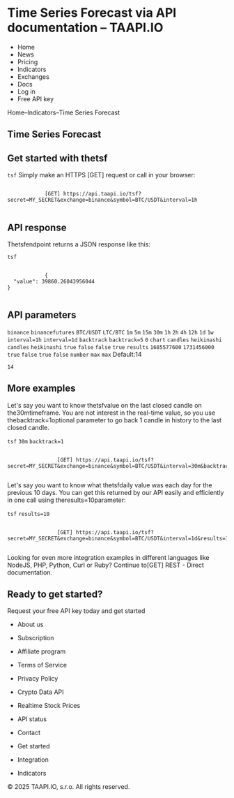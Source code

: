 # Time Series Forecast via API documentation – TAAPI.IO

- Home
- News
- Pricing
- Indicators
- Exchanges
- Docs
- Log in
- Free API key

Home–Indicators–Time Series Forecast


## Time Series Forecast

## Get started with thetsf
`tsf` Simply make an HTTPS [GET] request or call in your browser:


```

			[GET] https://api.taapi.io/tsf?secret=MY_SECRET&exchange=binance&symbol=BTC/USDT&interval=1h
		
```

## API response
Thetsfendpoint returns a JSON response like this:

`tsf` 
```

			{
  "value": 39860.26043956044
}
		
```

## API parameters
`binance` `binancefutures` `BTC/USDT` `LTC/BTC` `1m` `5m` `15m` `30m` `1h` `2h` `4h` `12h` `1d` `1w` `interval=1h` `interval=1d` `backtrack` `backtrack=5` `0` `chart` `candles` `heikinashi` `candles` `heikinashi` `true` `false` `false` `true` `results` `1685577600` `1731456000` `true` `false` `true` `false` `number` `max` `max` Default:14

`14` 
## More examples
Let's say you want to know thetsfvalue on the last closed candle on the30mtimeframe. You are not interest in the real-time value, so you use thebacktrack=1optional parameter to go back 1 candle in history to the last closed candle.

`tsf` `30m` `backtrack=1` 
```

				[GET] https://api.taapi.io/tsf?secret=MY_SECRET&exchange=binance&symbol=BTC/USDT&interval=30m&backtrack=1
			
```
Let's say you want to know what thetsfdaily value was each day for the previous 10 days. You can get this returned by our API easily and efficiently in one call using theresults=10parameter:

`tsf` `results=10` 
```

				[GET] https://api.taapi.io/tsf?secret=MY_SECRET&exchange=binance&symbol=BTC/USDT&interval=1d&results=10
			
```
Looking for even more integration examples in different languages like NodeJS, PHP, Python, Curl or Ruby? Continue to[GET] REST - Direct documentation.


## Ready to get started?
Request your free API key today and get started

- About us
- Subscription
- Affiliate program
- Terms of Service
- Privacy Policy
- Crypto Data API
- Realtime Stock Prices
- API status
- Contact

- Get started
- Integration
- Indicators

© 2025 TAAPI.IO, s.r.o. All rights reserved.


